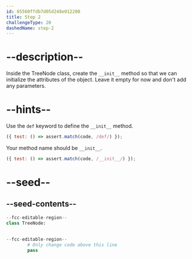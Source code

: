 ```yaml
---
id: 65560ffdb7d05d248e012280
title: Step 2
challengeType: 20
dashedName: step-2
---
```


# --description--

Inside the TreeNode class, create the `__init__` method so that we can initialize the attributes of the object. Leave it empty for now and don't add any parameters.

# --hints--

Use the `def` keyword to define the `__init__` method.

```js
({ test: () => assert.match(code, /def/) });
```

Your method name should be `__init__`.

```js
({ test: () => assert.match(code, /__init__/) });
```

# --seed--

## --seed-contents--

```py
--fcc-editable-region--
class TreeNode:
        
        
--fcc-editable-region--
        # Only change code above this line
        pass
```
